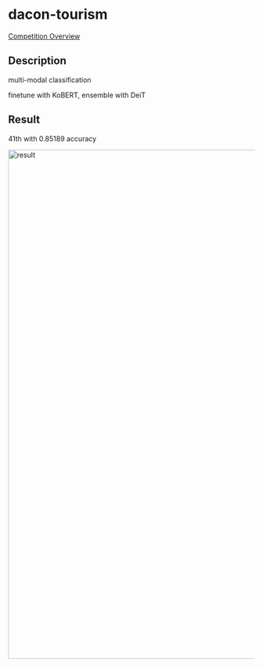 # dacon-tourism

[Competition Overview](https://dacon.io/competitions/official/235978/overview/description)

## Description
multi-modal classification

finetune with KoBERT, 
ensemble with DeiT

## Result
41th with 0.85189 accuracy

<img width="1038" alt="result" src="https://user-images.githubusercontent.com/15865928/208301178-a7bfb97a-d749-4456-bd47-13578f80cd39.png">
